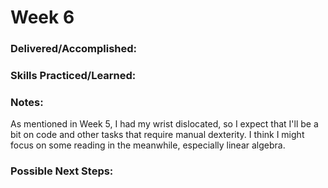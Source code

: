 # Week 6

### Delivered/Accomplished:


<!-- ### Usage Notes -->

### Skills Practiced/Learned:


### Notes:

As mentioned in Week 5, I had my wrist dislocated, so I expect that I'll be a bit on code and other tasks that require manual dexterity. I think I might focus on some reading in the meanwhile, especially linear algebra.


### Possible Next Steps:

